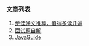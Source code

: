 ### 文章列表

1. [绝佳好文推荐，值得多读几遍](https://github.com/wuyang556/JavaRoute/blob/master/绝佳好文推荐，值得多读几遍.md)
2. [面试题自解](https://github.com/wuyang556/JavaRoute/blob/master/面试题自解.md)
3. [JavaGuide](https://snailclimb.gitee.io/javaguide/#/?id=java)

